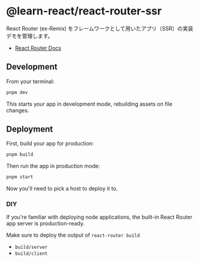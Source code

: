 # @learn-react/react-router-ssr

React Router (ex-Remix) をフレームワークとして用いたアプリ（SSR）の実装デモを管理します。

- [React Router Docs](https://reactrouter.com/home)

## Development

From your terminal:

```sh
pnpm dev
```

This starts your app in development mode, rebuilding assets on file changes.

## Deployment

First, build your app for production:

```sh
pnpm build
```

Then run the app in production mode:

```sh
pnpm start
```

Now you'll need to pick a host to deploy it to.

### DIY

If you're familiar with deploying node applications, the built-in React Router app server is production-ready.

Make sure to deploy the output of `react-router build`

- `build/server`
- `build/client`
